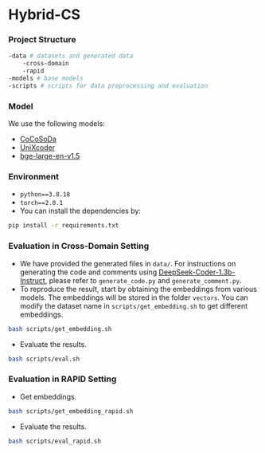 # Hybrid-CS
### Project Structure
```bash
-data # datasets and generated data
    -cross-domain 
    -rapid
-models # base models
-scripts # scripts for data preprocessing and evaluation
```

### Model
We use the following models:
* [CoCoSoDa](https://huggingface.co/DeepSoftwareAnalytics/CoCoSoDa)
* [UniXcoder](https://huggingface.co/microsoft/unixcoder-base)
* [bge-large-en-v1.5](https://huggingface.co/BAAI/bge-large-en-v1.5)

### Environment
* `python==3.8.18`
* `torch==2.0.1`
* You can install the dependencies by:
```bash
pip install -r requirements.txt
```
### Evaluation in Cross-Domain Setting
* We have provided the generated files in `data/`. For instructions on generating the code and comments using [DeepSeek-Coder-1.3b-Instruct](https://huggingface.co/deepseek-ai/deepseek-coder-1.3b-instruct), please refer to `generate_code.py` and `generate_comment.py`.
* To reproduce the result, start by obtaining the embeddings from various models. The embeddings will be stored in the folder `vectors`. You can modify the dataset name in `scripts/get_embedding.sh` to get different embeddings.
```bash
bash scripts/get_embedding.sh
```
* Evaluate the results.
```bash
bash scripts/eval.sh
```

### Evaluation in RAPID Setting
* Get embeddings.
```bash
bash scripts/get_embedding_rapid.sh
```
* Evaluate the results.
```bash
bash scripts/eval_rapid.sh
```
